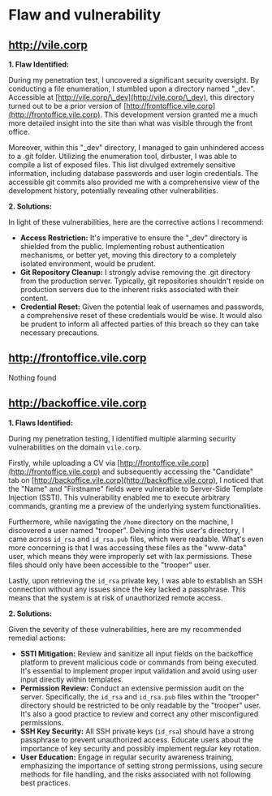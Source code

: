 # Flaw and vulnerability

## http://vile.corp

**1. Flaw Identified:**

During my penetration test, I uncovered a significant security oversight. By conducting a file enumeration, I stumbled upon a directory named "\_dev". Accessible at [http://vile.corp/\_dev](http://vile.corp/\_dev), this directory turned out to be a prior version of [http://frontoffice.vile.corp](http://frontoffice.vile.corp). This development version granted me a much more detailed insight into the site than what was visible through the front office.

Moreover, within this "\_dev" directory, I managed to gain unhindered access to a .git folder. Utilizing the enumeration tool, dirbuster, I was able to compile a list of exposed files. This list divulged extremely sensitive information, including database passwords and user login credentials. The accessible git commits also provided me with a comprehensive view of the development history, potentially revealing other vulnerabilities.

**2. Solutions:**

In light of these vulnerabilities, here are the corrective actions I recommend:

* **Access Restriction:** It's imperative to ensure the "\_dev" directory is shielded from the public. Implementing robust authentication mechanisms, or better yet, moving this directory to a completely isolated environment, would be prudent.
* **Git Repository Cleanup:** I strongly advise removing the .git directory from the production server. Typically, git repositories shouldn't reside on production servers due to the inherent risks associated with their content.
* **Credential Reset:** Given the potential leak of usernames and passwords, a comprehensive reset of these credentials would be wise. It would also be prudent to inform all affected parties of this breach so they can take necessary precautions.



## http://frontoffice.vile.corp

Nothing found



## http://backoffice.vile.corp

**1. Flaws Identified:**

During my penetration testing, I identified multiple alarming security vulnerabilities on the domain `vile.corp`.

Firstly, while uploading a CV via [http://frontoffice.vile.corp](http://frontoffice.vile.corp) and subsequently accessing the "Candidate" tab on [http://backoffice.vile.corp](http://backoffice.vile.corp), I noticed that the "Name" and "Firstname" fields were vulnerable to Server-Side Template Injection (SSTI). This vulnerability enabled me to execute arbitrary commands, granting me a preview of the underlying system functionalities.

Furthermore, while navigating the `/home` directory on the machine, I discovered a user named "trooper". Delving into this user's directory, I came across `id_rsa` and `id_rsa.pub` files, which were readable. What's even more concerning is that I was accessing these files as the "www-data" user, which means they were improperly set with lax permissions. These files should only have been accessible to the "trooper" user.

Lastly, upon retrieving the `id_rsa` private key, I was able to establish an SSH connection without any issues since the key lacked a passphrase. This means that the system is at risk of unauthorized remote access.

**2. Solutions:**

Given the severity of these vulnerabilities, here are my recommended remedial actions:

* **SSTI Mitigation:** Review and sanitize all input fields on the backoffice platform to prevent malicious code or commands from being executed. It's essential to implement proper input validation and avoid using user input directly within templates.
* **Permission Review:** Conduct an extensive permission audit on the server. Specifically, the `id_rsa` and `id_rsa.pub` files within the "trooper" directory should be restricted to be only readable by the "trooper" user. It's also a good practice to review and correct any other misconfigured permissions.
* **SSH Key Security:** All SSH private keys (`id_rsa`) should have a strong passphrase to prevent unauthorized access. Educate users about the importance of key security and possibly implement regular key rotation.
* **User Education:** Engage in regular security awareness training, emphasizing the importance of setting strong permissions, using secure methods for file handling, and the risks associated with not following best practices.
